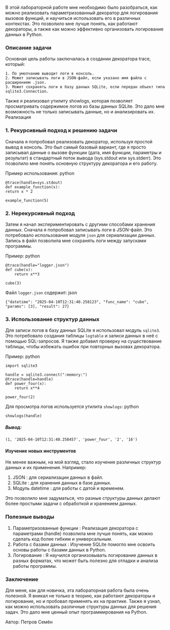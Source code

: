 В этой лабораторной работе мне необходимо было разобраться, как можно реализовать параметризованный декоратор для логирования вызовов функций, и научиться использовать его в различных контекстах. Это позволило мне лучше понять, как работают декораторы, а также как можно эффективно организовать логирование данных в Python. 
### Описание задачи  

Основная цель работы заключалась в создании декоратора trace, который:

    1. По умолчанию выводит логи в консоль.
    2. Может записывать логи в JSON-файл, если указано имя файла с расширением .json.
    3. Может сохранять логи в базу данных SQLite, если передан объект типа sqlite3.Connection.

Также я реализовал утилиту showlogs, которая позволяет просматривать содержимое логов из базы данных SQLite. Это дало мне возможность не только записывать данные, но и анализировать их. 
Реализация  
### 1. Рекурсивный подход к решению задачи  

Сначала я попробовал реализовать декоратор, используя простой вывод в консоль. Это был самый базовый вариант, где я просто записывал данные о вызове функции (дата, имя функции, параметры и результат) в стандартный поток вывода (sys.stdout или sys.stderr). Это позволило мне понять основную структуру декоратора и его работу. 

Пример использования: 
python

    @trace(handle=sys.stdout)
    def example_function(x):
    return x * 2

    example_function(5)
 
 
### 2. Нерекурсивный подход  

Затем я начал экспериментировать с другими способами хранения данных. Сначала я попробовал записывать логи в JSON-файл. Это потребовало использования модуля `json` для сериализации данных. Запись в файл позволила мне сохранять логи между запусками программы. 

Пример: 
python

    @trace(handle="logger.json")
    def cube(x):
        return x**3

    cube(3)
 
 

Файл `logger.json` содержит: json

    {"datetime": "2025-04-10T12:31:40.258123", "func_name": "cube", "params": [3], "result": 27}
 
 
### 3. Использование структур данных  

Для записи логов в базу данных SQLite я использовал модуль `sqlite3`. Это потребовало создания таблицы `logtable` и записи данных в неё с помощью SQL-запросов. Я также добавил проверку на существование таблицы, чтобы избежать ошибок при повторных вызовах декоратора. 

Пример: 
python

    import sqlite3

    handle = sqlite3.connect(":memory:")
    @trace(handle=handle)
    def power_four(x):
        return x**4

    power_four(2)
 
 

Для просмотра логов используется утилита `showlogs`: 
python

    showlogs(handle)

##### Вывод: 

    (1, '2025-04-10T12:31:40.258457', 'power_four', '2', '16')

#### Изучение новых инструментов  

Не менее важным, на мой взгляд, стало изучение различных структур данных и их применения. Например: 

   1. JSON : для сериализации данных в файл.
   2. SQLite : для хранения данных в базе данных.
   3. Модуль datetime : для работы с датой и временем.
     

Это позволило мне задуматься, что разные структуры данных делают более простыми задачи с обработкой и хранением данных. 

### Полезные выводы  

1. Параметризованные функции : Реализация декоратора с параметрами (handle) позволила мне лучше понять, как можно сделать код более гибким и универсальным.
2. Работа с базами данных : Изучение SQLite помогло мне освоить основы работы с базами данных в Python.
3. Логирование : Я научился организовывать логирование данных в разных форматах, что может быть полезно для отладки и анализа работы программы.
     

### Заключение  

Для меня, как для новичка, эта лабораторная работа была очень полезной. Я вникал не только в теорию, как работают декораторы и логирование, но и пробовал применять их на практике. Также я узнал, как можно использовать различные структуры данных для решения задач. Это дало мне ценный опыт программирования на Python. 

Автор:
Петров Семён 